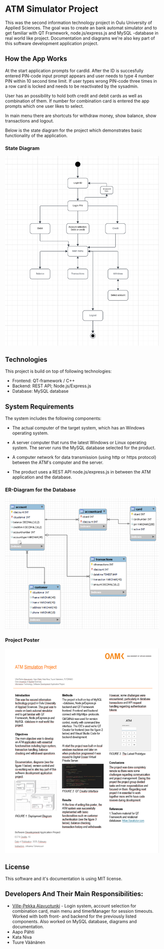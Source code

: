 # ATM Simulator Project
This was the second information technology project in Oulu University of Applied Sciences. The goal was to create an bank automat simulator and to get familiar with QT Framework, node.js/express.js and MySQL -database in real world like project. Documentation and diagrams we're also key part of this software development application project.

## How the App Works
At the start application prompts for cardId. After the ID is succesfully entered PIN-code input prompt appears and user needs to type 4 number PIN within 10 second time limit. If user types wrong PIN-code three times in a row card is locked and needs to be reactivated by the sysadmin.

User has an possibility to hold both credit and debit cards as well as combination of them. If number for combination card is entered the app prompts which one user likes to select.

In main menu there are shortcuts for withdraw money, show balance, show transactions and logout.

Below is the state diagram for the project which demonstrates basic functionality of the application.

### State Diagram
![State diagram](state_diagram.png)

## Technologies
This project is build on top of following technologies:
- Frontend: QT-framework / C++
- Backend: REST API; Node.js/Express.js
- Database: MySQL database

## System Requirements
The system includes the following components:

- The actual computer of the target system, which has an Windows operating system.

- A server computer that runs the latest Windows or Linux operating system. The server runs the MySQL database selected for the product.

- A computer network for data transmission (using http or https protocol) between the ATM's computer and the server.

- The product uses a REST API node.js/express.js in between the ATM application and the database.

### ER-Diagram for the Database
![ER-diagram](er-diagram.png)

### Project Poster
![Project Poster](project_poster.png)

## License
This software and it's documentation is using MIT license.

## Developers And Their Main Responsibilities:
- [Ville-Pekka Alavuotunki](https://github.com/alavuvi) - Login system, account selection for combination card, main menu and timerManager for session timeouts. Worked with both front- and backend for the previously listed components. Also worked on MySQL database, diagrams and documentation.
- Aapo Pähti
- Kata Niva
- Tuure Väänänen
